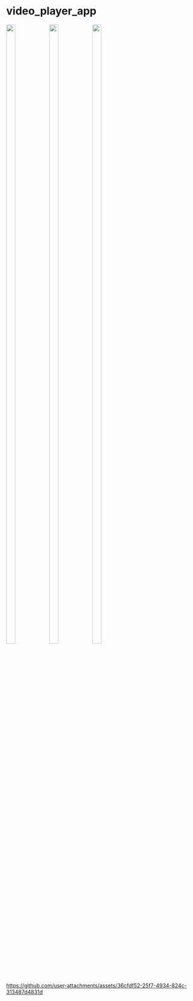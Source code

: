 # video_player_app

<img src="https://github.com/user-attachments/assets/785ccfd0-3b43-48da-8475-359fad09bae0" height=65% width=22%>
<img src="https://github.com/user-attachments/assets/171ee501-f6e9-4b91-9cc2-4eeb561233b1" height=65% width=22%>
<img src="https://github.com/user-attachments/assets/ad676bfa-0c89-4d52-a919-d244edbe1263" height=65% width=22%>

https://github.com/user-attachments/assets/36cfdf52-25f7-4934-824c-313487d4831d

